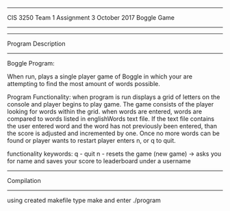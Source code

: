********************************
CIS 3250 Team 1   Assignment 3
October 2017      Boggle Game
********************************

********************************
Program Description
********************************
Boggle Program:

When run, plays a single player game of Boggle in which your are attempting to find the most amount of words possible.

Program Functionality: 
when program is run displays a grid of letters on the console and player begins to play game. The game consists of the player looking for words within the grid. when words are entered, words are compared to words listed in englishWords text file. If the text file contains the user entered word and the word has not previously been entered, than the score is adjusted and incremented by one. Once no more words can be found or player wants to restart player enters n, or q to quit.  

functionality keywords:
q - quit
n - resets the game (new game) -> asks you for name and saves your score to leaderboard under a username

********************************
Compilation
********************************
using created makefile 
type make
and enter ./program

